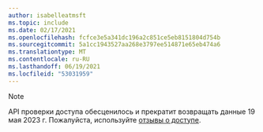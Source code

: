 ```yaml
---
author: isabelleatmsft
ms.topic: include
ms.date: 02/17/2021
ms.openlocfilehash: fcfce3e5a341dc196a2c851ce5eb8151804d754b
ms.sourcegitcommit: 5a1cc1943527aa268e3797ee514871e65eb474a6
ms.translationtype: MT
ms.contentlocale: ru-RU
ms.lasthandoff: 06/19/2021
ms.locfileid: "53031959"
---
```

<!-- markdownlint-disable MD041-->

>[!NOTE]
>API проверки доступа обесценилось и прекратит возвращать данные 19 мая 2023 г. Пожалуйста, используйте [отзывы о доступе](/graph/api/resources/accessreviewsv2-root?view=graph-rest-beta&preserve-view=true).
